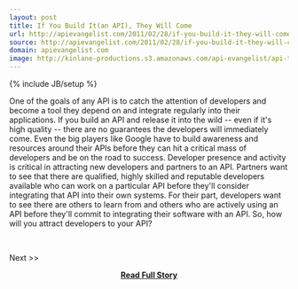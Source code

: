 ```yaml
---
layout: post
title: If You Build It(an API), They Will Come
url: http://apievangelist.com/2011/02/28/if-you-build-it-they-will-come/
source: http://apievangelist.com/2011/02/28/if-you-build-it-they-will-come/
domain: apievangelist.com
image: http://kinlane-productions.s3.amazonaws.com/api-evangelist/api-tag-cloud.jpg
---
```

{% include JB/setup %}<p>One of the goals of any API is to catch the attention of developers and become a tool they depend on and integrate regularly into their applications.
If you build an API and release it into the wild -- even if it's high quality -- there are no guarantees the developers will immediately come.
Even the big players like Google have to build awareness and resources around their APIs before they can hit a critical mass of developers and be on the road to success.
Developer presence and activity is critical in attracting new developers and partners to an API.
Partners want to see that there are qualified, highly skilled and reputable developers available who can work on a particular API before they'll consider integrating that API into their own systems.
For their part, developers want to see there are others to learn from and others who are actively using an API before they'll commit to integrating their software with an API.
So, how will you attract developers to your API?




&nbsp;


Next &gt;&gt;




</p>
<center><p><a href="http://apievangelist.com/2011/02/28/if-you-build-it-they-will-come/" style='padding:25px; font-sze:18px; font-weight: bold;'>Read Full Story</a></p></center>
